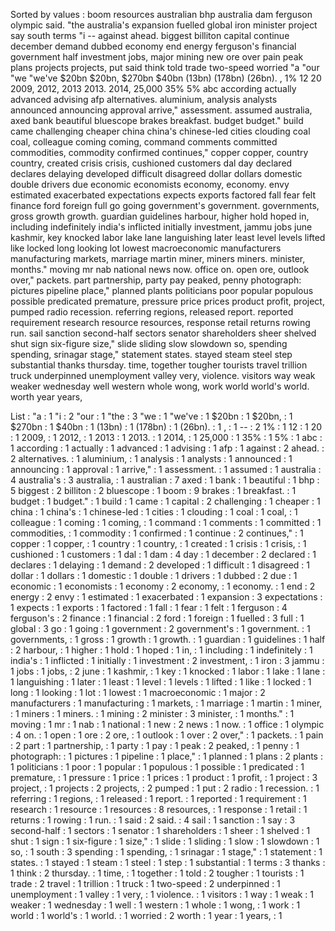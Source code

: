 Sorted by values :
boom resources australian bhp australia dam ferguson olympic said. "the australia's expansion fuelled global iron minister project say south terms "i -- against ahead. biggest billiton capital continue december demand dubbed economy end energy ferguson's financial government half investment jobs, major mining new ore over pain peak plans projects projects, put said think told trade two-speed worried "a "our "we "we've $20bn $20bn, $270bn $40bn (13bn) (178bn) (26bn). , 1% 12 20 2009, 2012, 2013 2013. 2014, 25,000 35% 5% abc according actually advanced advising afp alternatives. aluminium, analysis analysts announced announcing approval arrive," assessment. assumed australia, axed bank beautiful bluescope brakes breakfast. budget budget." build came challenging cheaper china china's chinese-led cities clouding coal coal, colleague coming coming, command comments committed commodities, commodity confirmed continues," copper copper, country country, created crisis crisis, cushioned customers dal day declared declares delaying developed difficult disagreed dollar dollars domestic double drivers due economic economists economy, economy. envy estimated exacerbated expectations expects exports factored fall fear felt finance ford foreign full go going government's government. governments, gross growth growth. guardian guidelines harbour, higher hold hoped in, including indefinitely india's inflicted initially investment, jammu jobs june kashmir, key knocked labor lake lane languishing later least level levels lifted like locked long looking lot lowest macroeconomic manufacturers manufacturing markets, marriage martin miner, miners miners. minister, months." moving mr nab national news now. office on. open ore, outlook over," packets. part partnership, party pay peaked, penny photograph: pictures pipeline place," planned plants politicians poor popular populous possible predicated premature, pressure price prices product profit, project, pumped radio recession. referring regions, released report. reported requirement research resource resources, response retail returns rowing run. sail sanction second-half sectors senator shareholders sheer shelved shut sign six-figure size," slide sliding slow slowdown so, spending spending, srinagar stage," statement states. stayed steam steel step substantial thanks thursday. time, together tougher tourists travel trillion truck underpinned unemployment valley very, violence. visitors way weak weaker wednesday well western whole wong, work world world's world. worth year years, 

List :
"a : 1
"i : 2
"our : 1
"the : 3
"we : 1
"we've : 1
$20bn : 1
$20bn, : 1
$270bn : 1
$40bn : 1
(13bn) : 1
(178bn) : 1
(26bn). : 1
, : 1
-- : 2
1% : 1
12 : 1
20 : 1
2009, : 1
2012, : 1
2013 : 1
2013. : 1
2014, : 1
25,000 : 1
35% : 1
5% : 1
abc : 1
according : 1
actually : 1
advanced : 1
advising : 1
afp : 1
against : 2
ahead. : 2
alternatives. : 1
aluminium, : 1
analysis : 1
analysts : 1
announced : 1
announcing : 1
approval : 1
arrive," : 1
assessment. : 1
assumed : 1
australia : 4
australia's : 3
australia, : 1
australian : 7
axed : 1
bank : 1
beautiful : 1
bhp : 5
biggest : 2
billiton : 2
bluescope : 1
boom : 9
brakes : 1
breakfast. : 1
budget : 1
budget." : 1
build : 1
came : 1
capital : 2
challenging : 1
cheaper : 1
china : 1
china's : 1
chinese-led : 1
cities : 1
clouding : 1
coal : 1
coal, : 1
colleague : 1
coming : 1
coming, : 1
command : 1
comments : 1
committed : 1
commodities, : 1
commodity : 1
confirmed : 1
continue : 2
continues," : 1
copper : 1
copper, : 1
country : 1
country, : 1
created : 1
crisis : 1
crisis, : 1
cushioned : 1
customers : 1
dal : 1
dam : 4
day : 1
december : 2
declared : 1
declares : 1
delaying : 1
demand : 2
developed : 1
difficult : 1
disagreed : 1
dollar : 1
dollars : 1
domestic : 1
double : 1
drivers : 1
dubbed : 2
due : 1
economic : 1
economists : 1
economy : 2
economy, : 1
economy. : 1
end : 2
energy : 2
envy : 1
estimated : 1
exacerbated : 1
expansion : 3
expectations : 1
expects : 1
exports : 1
factored : 1
fall : 1
fear : 1
felt : 1
ferguson : 4
ferguson's : 2
finance : 1
financial : 2
ford : 1
foreign : 1
fuelled : 3
full : 1
global : 3
go : 1
going : 1
government : 2
government's : 1
government. : 1
governments, : 1
gross : 1
growth : 1
growth. : 1
guardian : 1
guidelines : 1
half : 2
harbour, : 1
higher : 1
hold : 1
hoped : 1
in, : 1
including : 1
indefinitely : 1
india's : 1
inflicted : 1
initially : 1
investment : 2
investment, : 1
iron : 3
jammu : 1
jobs : 1
jobs, : 2
june : 1
kashmir, : 1
key : 1
knocked : 1
labor : 1
lake : 1
lane : 1
languishing : 1
later : 1
least : 1
level : 1
levels : 1
lifted : 1
like : 1
locked : 1
long : 1
looking : 1
lot : 1
lowest : 1
macroeconomic : 1
major : 2
manufacturers : 1
manufacturing : 1
markets, : 1
marriage : 1
martin : 1
miner, : 1
miners : 1
miners. : 1
mining : 2
minister : 3
minister, : 1
months." : 1
moving : 1
mr : 1
nab : 1
national : 1
new : 2
news : 1
now. : 1
office : 1
olympic : 4
on. : 1
open : 1
ore : 2
ore, : 1
outlook : 1
over : 2
over," : 1
packets. : 1
pain : 2
part : 1
partnership, : 1
party : 1
pay : 1
peak : 2
peaked, : 1
penny : 1
photograph: : 1
pictures : 1
pipeline : 1
place," : 1
planned : 1
plans : 2
plants : 1
politicians : 1
poor : 1
popular : 1
populous : 1
possible : 1
predicated : 1
premature, : 1
pressure : 1
price : 1
prices : 1
product : 1
profit, : 1
project : 3
project, : 1
projects : 2
projects, : 2
pumped : 1
put : 2
radio : 1
recession. : 1
referring : 1
regions, : 1
released : 1
report. : 1
reported : 1
requirement : 1
research : 1
resource : 1
resources : 8
resources, : 1
response : 1
retail : 1
returns : 1
rowing : 1
run. : 1
said : 2
said. : 4
sail : 1
sanction : 1
say : 3
second-half : 1
sectors : 1
senator : 1
shareholders : 1
sheer : 1
shelved : 1
shut : 1
sign : 1
six-figure : 1
size," : 1
slide : 1
sliding : 1
slow : 1
slowdown : 1
so, : 1
south : 3
spending : 1
spending, : 1
srinagar : 1
stage," : 1
statement : 1
states. : 1
stayed : 1
steam : 1
steel : 1
step : 1
substantial : 1
terms : 3
thanks : 1
think : 2
thursday. : 1
time, : 1
together : 1
told : 2
tougher : 1
tourists : 1
trade : 2
travel : 1
trillion : 1
truck : 1
two-speed : 2
underpinned : 1
unemployment : 1
valley : 1
very, : 1
violence. : 1
visitors : 1
way : 1
weak : 1
weaker : 1
wednesday : 1
well : 1
western : 1
whole : 1
wong, : 1
work : 1
world : 1
world's : 1
world. : 1
worried : 2
worth : 1
year : 1
years, : 1
